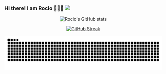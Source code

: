 ### Hi there! I am Rocio 👋👩‍💻 ![](https://komarev.com/ghpvc/?username=RocioSulca&color=ff69b4&style=plastic&label=PROFILE+VIEWS)



<div align="center">
  
![Rocio's GitHub stats](https://github-readme-stats.vercel.app/api?username=RocioSulca&show_icons=true&theme=gruvbox)



[![GitHub Streak](https://github-readme-streak-stats.herokuapp.com?user=RocioSulca&theme=dark&date_format=M%20j%5B%2C%20Y%5D)](https://git.io/streak-stats)

![Snake Github](github-user-contribution-rocio.svg)
</div>
<!--
**RocioSulca/RocioSulca** is a ✨ _special_ ✨ repository because its `README.md` (this file) appears on your GitHub profile.

Here are some ideas to get you started:

- 🔭 I’m currently studying at Laboratoria
- 🌱 I’m currently learning JS, Node and React
- 👯 I’m looking to collaborate on ...
- 🤔 I’m looking for help with ...
- 💬 Ask me about ...
- 📫 How to reach me: ...
- 😄 Pronouns: ...
- ⚡ Fun fact: ...

I'm a Front-end Developer Junior. I'm passionate about the tech world which constantly seeks to update knowledge in technological innovation. I really want to learn and make projects where I can design and resolve problems with code.

Tools

<img alt="JavaScript" src="https://img.shields.io/badge/-JavaScript-e0c050?style=flat-square&logo=javascript&logoColor=white" />
<img alt="Git" src="https://img.shields.io/badge/-Git-F05032?style=flat-square&logo=git&logoColor=white" />
<img alt="React" src="https://img.shields.io/badge/React-%2320232a.svg?style=flat-square&logo=React&logoColor=%2361DAFB"/>
<img alt="Nodejs" src="https://img.shields.io/badge/-Nodejs-43853d?style=flat-square&logo=node.js&logoColor=white" />
<img alt="VSCode" src="https://img.shields.io/badge/-Code-1073C9?style=flat-square&logo=visual%20studio%20code&logoColor=white" />
<img alt="Figma" src="https://img.shields.io/badge/-Figma-eb7039?style=flat-square&logo=figma&logoColor=white" />
<img alt="Eslint" src="https://img.shields.io/badge/-ESLint-595fba?style=flat-square&logo=eslint&logoColor=white" />

*How to reach me *

<p align="center">
<a href="https://www.linkedin.com/in/rocio-sulca-zuloaga-a15179145/" target="_blank">
    <img src="https://www.vectorlogo.zone/logos/linkedin/linkedin-icon.svg" height="30" width="30">
  </a>
  
  <a href="https://www.instagram.com/rocio.s.z/" target="_blank">
    <img  src="https://www.vectorlogo.zone/logos/instagram/instagram-icon.svg" height="30" width="30">
  </a>
  
  <a href="https://web.facebook.com/kath.parthenopeus/" target="_blank">
    <img src="https://www.vectorlogo.zone/logos/facebook/facebook-icon.svg" height="30" width="30">
  </a>

<a href="mailto:rociosulca.z@gmail.com?subject=Hello%20Rocio,%20From%20Github">
    <img src="https://www.vectorlogo.zone/logos/gmail/gmail-icon.svg" height="30" width="30">
</a>
<p>
-->
